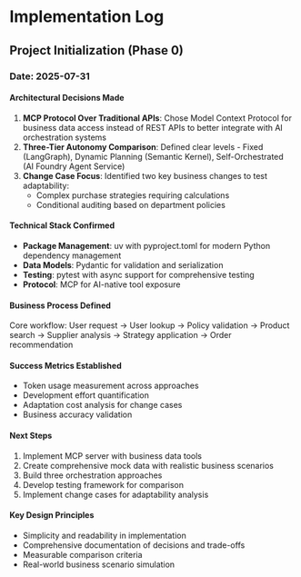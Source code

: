 # Implementation Log

## Project Initialization (Phase 0)

### Date: 2025-07-31

#### Architectural Decisions Made
1. **MCP Protocol Over Traditional APIs**: Chose Model Context Protocol for business data access instead of REST APIs to better integrate with AI orchestration systems
2. **Three-Tier Autonomy Comparison**: Defined clear levels - Fixed (LangGraph), Dynamic Planning (Semantic Kernel), Self-Orchestrated (AI Foundry Agent Service)
3. **Change Case Focus**: Identified two key business changes to test adaptability:
   - Complex purchase strategies requiring calculations
   - Conditional auditing based on department policies

#### Technical Stack Confirmed
- **Package Management**: uv with pyproject.toml for modern Python dependency management
- **Data Models**: Pydantic for validation and serialization
- **Testing**: pytest with async support for comprehensive testing
- **Protocol**: MCP for AI-native tool exposure

#### Business Process Defined
Core workflow: User request → User lookup → Policy validation → Product search → Supplier analysis → Strategy application → Order recommendation

#### Success Metrics Established
- Token usage measurement across approaches
- Development effort quantification
- Adaptation cost analysis for change cases
- Business accuracy validation

#### Next Steps
1. Implement MCP server with business data tools
2. Create comprehensive mock data with realistic business scenarios
3. Build three orchestration approaches
4. Develop testing framework for comparison
5. Implement change cases for adaptability analysis

#### Key Design Principles
- Simplicity and readability in implementation
- Comprehensive documentation of decisions and trade-offs
- Measurable comparison criteria
- Real-world business scenario simulation
